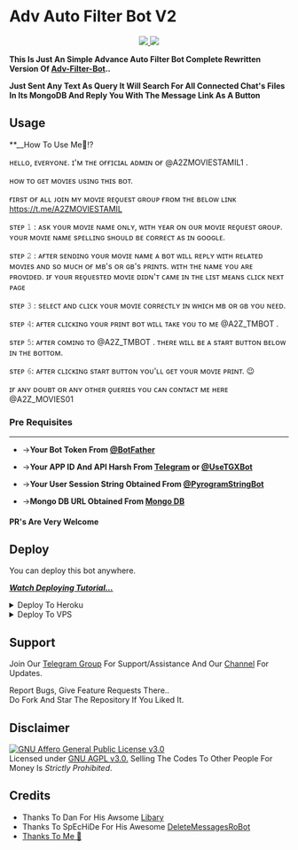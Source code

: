 # Adv Auto Filter Bot V2

<p align="center">
  <a href="https://github.com/CrazyBotsz/Adv-Auto-Filter-Bot-V2/stargazers">
    <img src="https://img.shields.io/github/stars/CrazyBotsz/Adv-Auto-Filter-Bot-V2?style=social">

  </a>
  
  <a href="https://github.com/CrazyBotsz/Adv-Auto-Filter-Bot-V2/fork">
    <img src="https://img.shields.io/github/forks/CrazyBotsz/Adv-Auto-Filter-Bot-V2?label=Fork&style=social">

  </a>  
</p>

__This Is Just An Simple Advance Auto Filter Bot Complete Rewritten Version Of [Adv-Filter-Bot](https://github.com/CrazyBotsz/Adv-Auto-Filter-Bot)..__

__Just Sent Any Text As Query It Will Search For All Connected Chat's Files In Its MongoDB And Reply You With The Message Link As A Button__


## Usage

**__How To Use Me🤔!? 

ʜᴇʟʟᴏ, ᴇᴠᴇʀʏᴏɴᴇ. ɪ'ᴍ ᴛʜᴇ ᴏғғɪᴄɪᴀʟ ᴀᴅᴍɪɴ ᴏғ @A2ZMOVIESTAMIL1 . 

ʜᴏᴡ ᴛᴏ ɢᴇᴛ ᴍᴏᴠɪᴇs ᴜsɪɴɢ ᴛʜɪs ʙᴏᴛ. 

ғɪʀsᴛ ᴏғ ᴀʟʟ ᴊᴏɪɴ ᴍʏ ᴍᴏᴠɪᴇ ʀᴇǫᴜᴇsᴛ ɢʀᴏᴜᴘ ғʀᴏᴍ ᴛʜᴇ ʙᴇʟᴏᴡ ʟɪɴᴋ
https://t.me/A2ZMOVIESTAMIL

sᴛᴇᴘ 𝟷 : ᴀsᴋ ʏᴏᴜʀ ᴍᴏᴠɪᴇ ɴᴀᴍᴇ ᴏɴʟʏ, ᴡɪᴛʜ ʏᴇᴀʀ ᴏɴ ᴏᴜʀ ᴍᴏᴠɪᴇ ʀᴇǫᴜᴇsᴛ ɢʀᴏᴜᴘ. ʏᴏᴜʀ ᴍᴏᴠɪᴇ ɴᴀᴍᴇ sᴘᴇʟʟɪɴɢ sʜᴏᴜʟᴅ ʙᴇ ᴄᴏʀʀᴇᴄᴛ ᴀs ɪɴ ɢᴏᴏɢʟᴇ. 

sᴛᴇᴘ 𝟸 : ᴀғᴛᴇʀ sᴇɴᴅɪɴɢ ʏᴏᴜʀ ᴍᴏᴠɪᴇ ɴᴀᴍᴇ ᴀ ʙᴏᴛ ᴡɪʟʟ ʀᴇᴘʟʏ ᴡɪᴛʜ ʀᴇʟᴀᴛᴇᴅ ᴍᴏᴠɪᴇs ᴀɴᴅ sᴏ ᴍᴜᴄʜ ᴏғ ᴍʙ's ᴏʀ ɢʙ's ᴘʀɪɴᴛs. ᴡɪᴛʜ ᴛʜᴇ ɴᴀᴍᴇ ʏᴏᴜ ᴀʀᴇ ᴘʀᴏᴠɪᴅᴇᴅ. ɪғ ʏᴏᴜʀ ʀᴇǫᴜᴇsᴛᴇᴅ ᴍᴏᴠɪᴇ ᴅɪᴅɴ'ᴛ ᴄᴀᴍᴇ ɪɴ ᴛʜᴇ ʟɪsᴛ ᴍᴇᴀɴs ᴄʟɪᴄᴋ ɴᴇxᴛ ᴘᴀɢᴇ

sᴛᴇᴘ 𝟹 : sᴇʟᴇᴄᴛ ᴀɴᴅ ᴄʟɪᴄᴋ ʏᴏᴜʀ ᴍᴏᴠɪᴇ ᴄᴏʀʀᴇᴄᴛʟʏ ɪɴ ᴡʜɪᴄʜ ᴍʙ ᴏʀ ɢʙ ʏᴏᴜ ɴᴇᴇᴅ. 

sᴛᴇᴘ 𝟺: ᴀғᴛᴇʀ ᴄʟɪᴄᴋɪɴɢ ʏᴏᴜʀ ᴘʀɪɴᴛ ʙᴏᴛ ᴡɪʟʟ ᴛᴀᴋᴇ ʏᴏᴜ ᴛᴏ ᴍᴇ @A2Z_TMBOT . 

sᴛᴇᴘ 𝟻: ᴀғᴛᴇʀ ᴄᴏᴍɪɴɢ ᴛᴏ @A2Z_TMBOT . 
ᴛʜᴇʀᴇ ᴡɪʟʟ ʙᴇ ᴀ sᴛᴀʀᴛ ʙᴜᴛᴛᴏɴ ʙᴇʟᴏᴡ ɪɴ ᴛʜᴇ ʙᴏᴛᴛᴏᴍ. 

sᴛᴇᴘ 𝟼: ᴀғᴛᴇʀ ᴄʟɪᴄᴋɪɴɢ sᴛᴀʀᴛ ʙᴜᴛᴛᴏɴ ʏᴏᴜ'ʟʟ ɢᴇᴛ ʏᴏᴜʀ ᴍᴏᴠɪᴇ ᴘʀɪɴᴛ. 😉

ɪғ ᴀɴʏ ᴅᴏᴜʙᴛ ᴏʀ ᴀɴʏ ᴏᴛʜᴇʀ ǫᴜᴇʀɪᴇs ʏᴏᴜ ᴄᴀɴ ᴄᴏɴᴛᴀᴄᴛ ᴍᴇ ʜᴇʀᴇ @A2Z_MOVIES01
### Pre Requisites 
------------------
* ->__Your Bot Token From [@BotFather](http://www.telegram.dog/BotFather)__

* ->__Your APP ID And API Harsh From [Telegram](http://www.my.telegram.org) or [@UseTGXBot](http://www.telegram.dog/UseTGXBot)__

* ->__Your User Session String Obtained From [@PyrogramStringBot](http://www.telegram.dog/PyrogramStringBot)__

* ->__Mongo DB URL Obtained From [Mongo DB](http://www.mongodb.com)__

#### PR's Are Very Welcome

## Deploy
You can deploy this bot anywhere.

<i>**[Watch Deploying Tutorial...](https://youtu.be/KTearEPhumc)**</i>

<details><summary>Deploy To Heroku</summary>
<p>
<br>
<a href="https://heroku.com/deploy?template=https://github.com/kotfreede/autofilter-botv1/tree/main">
  <img src="https://www.herokucdn.com/deploy/button.svg" alt="Deploy">
</a>
</p>
</details>

<details><summary>Deploy To VPS</summary>
<p>
<pre>
git clone https://github.com/CrazyBotsz/Adv-Auto-Filter-Bot-V2
cd Adv-Auto-Filter-Bot-V2
pip3 install -r requirements.txt
# Change The Vars Of bot/__init__.py File Accordingly
python3 -m bot
</pre>
</p>
</details>

## Support   
Join Our [Telegram Group](https://www.telegram.dog/CrazyBotszGrp) For Support/Assistance And Our [Channel](https://www.telegram.dog/CrazyBotsz) For Updates.   
   
Report Bugs, Give Feature Requests There..   
Do Fork And Star The Repository If You Liked It.

## Disclaimer
[![GNU Affero General Public License v3.0](https://www.gnu.org/graphics/agplv3-155x51.png)](https://www.gnu.org/licenses/agpl-3.0.en.html#header)    
Licensed under [GNU AGPL v3.0.](https://github.com/CrazyBotsz/Adv-Auto-Filter-Bot-V2/blob/main/LICENSE)
Selling The Codes To Other People For Money Is *Strictly Prohibited*.


## Credits

 - Thanks To Dan For His Awsome [Libary](https://github.com/pyrogram/pyrogram)
 - Thanks To SpEcHiDe For His Awesome [DeleteMessagesRoBot](https://github.com/SpEcHiDe/DeleteMessagesRoBot)
 - [Thanks To Me 👀](https://github.com/AlbertEinsteinTG)
